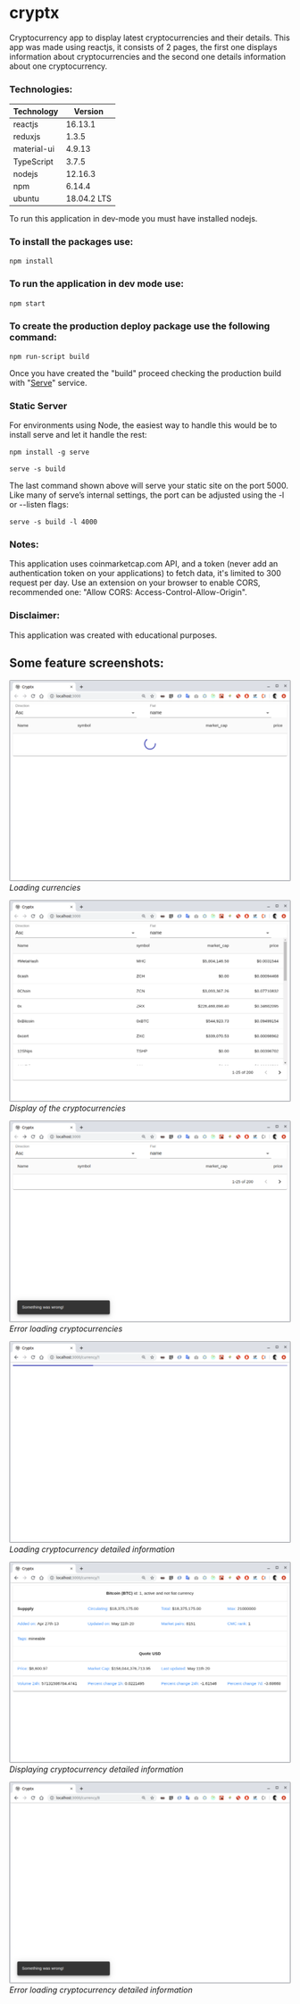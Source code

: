 # cryptx
Cryptocurrency app to display latest cryptocurrencies and their details.
This app was made using reactjs, it consists of 2 pages, the first one displays information about cryptocurrencies and the second one details information about one cryptocurrency.

### Technologies:

Technology | Version
------------ | -------------
reactjs | 16.13.1
reduxjs | 1.3.5
material-ui | 4.9.13
TypeScript | 3.7.5
nodejs | 12.16.3
npm | 6.14.4
ubuntu | 18.04.2 LTS



To run this application in dev-mode you must have installed nodejs. 

### To install the packages use:
```
npm install 
```

### To run the application in dev mode use:
```
npm start
```

### To create the production deploy package use the following command:

```
npm run-script build
```
Once you have created the "build" proceed checking the production build with "[Serve](https://github.com/zeit/serve)" service.

### Static Server

For environments using Node, the easiest way to handle this would be to install serve and let it handle the rest:

```
npm install -g serve
```
```
serve -s build
```
The last command shown above will serve your static site on the port 5000. Like many of serve’s internal settings, the port can be adjusted using the -l or --listen flags:
```
serve -s build -l 4000
```


### Notes:

This application uses coinmarketcap.com API, and a token (never add an authentication token on your applications) to fetch data, it's limited to 300 request per day. 
Use an extension on your browser to enable CORS, recommended one: "Allow CORS: Access-Control-Allow-Origin".

### Disclaimer: 
This application was created with educational purposes. 




## Some feature screenshots:

![Loading cryptocurrencies!](https://github.com/coraxcr/cryptx/blob/master/documentation/screenshots/1.png "Loading cryptocurrencies")
*Loading currencies*

![Display of the cryptocurrencies!](https://github.com/coraxcr/cryptx/blob/master/documentation/screenshots/2.png "Display of the cryptocurrencies")
*Display of the cryptocurrencies*


![Error loading cryptocurrencies!](https://github.com/coraxcr/cryptx/blob/master/documentation/screenshots/3.png "Error loading cryptocurrencies")
*Error loading cryptocurrencies*


![Loading cryptocurrency detailed information!](https://github.com/coraxcr/cryptx/blob/master/documentation/screenshots/4.png "Loading cryptocurrency detailed information")
*Loading cryptocurrency detailed information*


![Displaying cryptocurrency detailed information!](https://github.com/coraxcr/cryptx/blob/master/documentation/screenshots/5.png "Displaying cryptocurrency detailed information")
*Displaying cryptocurrency detailed information*


![Error loading cryptocurrency detailed information!](https://github.com/coraxcr/cryptx/blob/master/documentation/screenshots/6.png "Error loading cryptocurrency detailed information")
*Error loading cryptocurrency detailed information*



